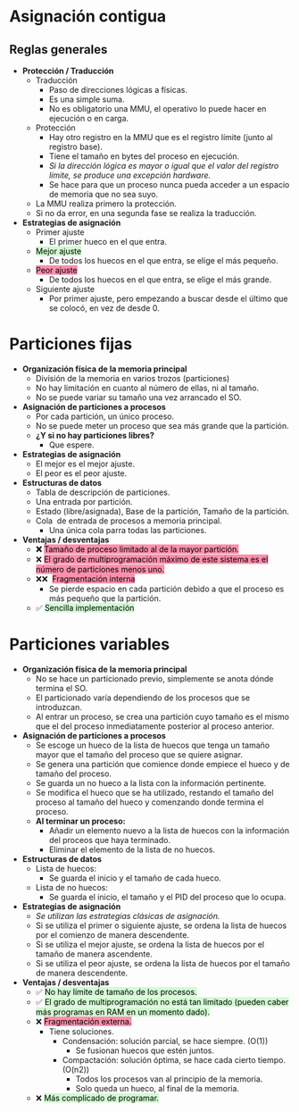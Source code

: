 

# Asignación contigua
## Reglas generales

* **Protección / Traducción**
  * Traducción
    * Paso de direcciones lógicas a físicas.
    * Es una simple suma.
    * No es obligatorio una MMU, el operativo lo puede hacer en ejecución o en carga.
  * Protección
    * Hay otro registro en la MMU que es el registro límite (junto al registro base).
    * Tiene el tamaño en bytes del proceso en ejecución.
    * _Si la dirección lógica es mayor o igual que el valor del registro límite, se produce una excepción hardware._
    * Se hace para que un proceso nunca pueda acceder a un espacio de memoria que no sea suyo.
  * La MMU realiza primero la protección.
  * Si no da error, en una segunda fase se realiza la traducción.
* **Estrategias de asignación**
  * Primer ajuste
    * El primer hueco en el que entra.
  * <mark style="background: #BBFABBA6;">Mejor ajuste</mark>
    * De todos los huecos en el que entra, se elige el más pequeño.
  * <mark style="background: #FF5582A6;">Peor ajuste</mark>
    * De todos los huecos en el que entra, se elige el más grande.
  * Siguiente ajuste
    * Por primer ajuste, pero empezando a buscar desde el último que se colocó, en vez de desde 0.


# Particiones fijas
* **Organización física de la memoria principal**
  * División de la memoria en varios trozos (particiones)
  * No hay limitación en cuanto al número de ellas, ni al tamaño.
  * No se puede variar su tamaño una vez arrancado el SO.
* **Asignación de particiones a procesos**
  * Por cada partición, un único proceso.
  * No se puede meter un proceso que sea más grande que la partición.
  * **¿Y si no hay particiones libres?**
    * Que espere.
* **Estrategias de asignación**
  * El mejor es el mejor ajuste.
  * El peor es el peor ajuste.
* **Estructuras de datos**
  * Tabla de descripción de particiones.
  * Una entrada por partición.
  * Estado (libre/asignada), Base de la partición, Tamaño de la partición.
  * Cola  de entrada de procesos a memoria principal.
    * Una única cola parra todas las particiones.
* **Ventajas / desventajas**
  * **❌** <mark style="background: #FF5582A6;">Tamaño de proceso limitado al de la mayor partición.</mark>
  * ❌ <mark style="background: #FF5582A6;">El grado de multiprogramación máximo de este sistema es el número de particiones menos uno.</mark>
  * ❌❌  <mark style="background: #FF5582A6;">Fragmentación interna</mark>
    * Se pierde espacio en cada partición debido a que el proceso es más pequeño que la partición.
  * ✅ <mark style="background: #BBFABBA6;">Sencilla implementación</mark>



# Particiones variables

* **Organización física de la memoria principal**
  * No se hace un particionado previo, simplemente se anota dónde termina el SO.
  * El particionado varía dependiendo de los procesos que se introduzcan.
  * Al entrar un proceso, se crea una partición cuyo tamaño es el mismo que el del proceso inmediatamente posterior al proceso anterior.
* **Asignación de particiones a procesos**
  * Se escoge un hueco de la lista de huecos que tenga un tamaño mayor que el tamaño del proceso que se quiere asignar.
  * Se genera una partición que comience donde empiece el hueco y de tamaño del proceso.
  * Se guarda un no hueco a la lista con la información pertinente.
  * Se modifica el hueco que se ha utilizado, restando el tamaño del proceso al tamaño del hueco y comenzando donde termina el proceso.
  * **Al terminar un proceso:**
    * Añadir un elemento nuevo a la lista de huecos con la información del proceos que haya terminado.
    * Eliminar el elemento de la lista de no huecos.
* **Estructuras de datos**
  * Lista de huecos:
    * Se guarda el inicio y el tamaño de cada hueco.
  * Lista de no huecos:
    * Se guarda el inicio, el tamaño y el PID del proceso que lo ocupa.
* **Estrategias de asignación**
  * _Se utilizan las estrategias clásicas de asignación._
  * Si se utiliza el primer o siguiente ajuste, se ordena la lista de huecos por el comienzo de manera descendente.
  * Si se utiliza el mejor ajuste, se ordena la lista de huecos por el tamaño de manera ascendente.
  * Si se utiliza el peor ajuste, se ordena la lista de huecos por el tamaño de manera descendente.
* **Ventajas / desventajas**
  * ✅ <mark style="background: #BBFABBA6;">No hay límite de tamaño de los procesos.</mark>
  * ✅ <mark style="background: #BBFABBA6;">El grado de multiprogramación no está tan limitado (pueden caber más programas en RAM en un momento dado).</mark>
  * ❌ <mark style="background: #FF5582A6;">Fragmentación externa.</mark>
    * Tiene soluciones.
      * Condensación: solución parcial, se hace siempre. (O(1))
        * Se fusionan huecos que estén juntos.
      * Compactación: solución óptima, se hace cada cierto tiempo. (O(n2))
        * Todos los procesos van al principio de la memoria.
        * Solo queda un hueco, al final de la memoria.
  * ❌ <mark style="background: #BBFABBA6;">Más complicado de programar.</mark>
